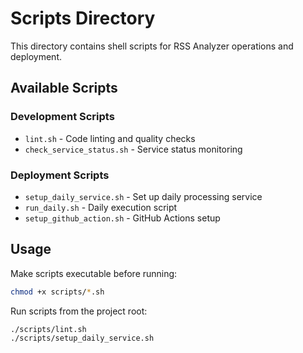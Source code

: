 # Scripts Directory

This directory contains shell scripts for RSS Analyzer operations and deployment.

## Available Scripts

### Development Scripts
- `lint.sh` - Code linting and quality checks
- `check_service_status.sh` - Service status monitoring

### Deployment Scripts  
- `setup_daily_service.sh` - Set up daily processing service
- `run_daily.sh` - Daily execution script
- `setup_github_action.sh` - GitHub Actions setup

## Usage

Make scripts executable before running:
```bash
chmod +x scripts/*.sh
```

Run scripts from the project root:
```bash
./scripts/lint.sh
./scripts/setup_daily_service.sh
```